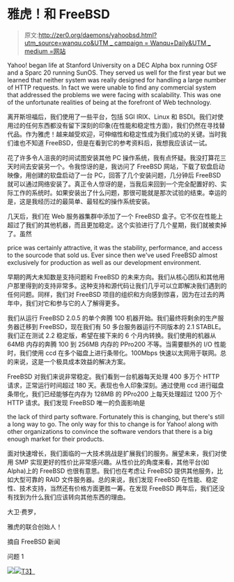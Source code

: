 # 雅虎！和 FreeBSD

> 原文:[http://zer0.org/daemons/yahoobsd.html?utm_source=wanqu.co&UTM _ campaign = Wanqu+Daily&UTM _ medium =网站](http://zer0.org/daemons/yahoobsd.html?utm_source=wanqu.co&utm_campaign=Wanqu+Daily&utm_medium=website)

Yahoo! began life at Stanford University on a DEC Alpha box running OSF and a Sparc 20 running SunOS. They served us well for the first year but we learned that neither system was really designed for handling a large number of HTTP requests. In fact we were unable to find any commercial system that addressed the problems we were facing with scalability. This was one of the unfortunate realities of being at the forefront of Web technology.

离开斯坦福后，我们使用了一些平台，包括 SGI IRIX、Linux 和 BSDI。我们对使用过的任何东西都没有留下深刻的印象(在性能和稳定性方面)，我们仍然在寻找替代品。作为雅虎！越来越受欢迎，可伸缩性和稳定性成为我们成功的关键。当时我们谁也不知道 FreeBSD，但是在看到它的参考资料后，我想我应该试一试。

花了许多令人沮丧的时间试图安装其他 PC 操作系统，我有点怀疑。我没打算花三天时间去安装另一个。令我惊讶的是，我访问了 FreeBSD 网站，下载了软盘启动映像，用创建的软盘启动了一台 PC，回答了几个安装问题，几分钟后 FreeBSD 就可以通过网络安装了。真正令人惊讶的是，当我后来回到一个完全配置好的、实际工作的系统时。如果安装出了什么问题，那很可能就是那次试验的结束。幸运的是，这是我经历过的最简单、最轻松的操作系统安装。

几天后，我们在 Web 服务器集群中添加了一个 FreeBSD 盒子。它不仅在性能上超过了我们的其他机器，而且更加稳定。这个实验进行了几个星期，我们就被卖掉了。虽然

price was certainly attractive, it was the stability, performance, and access to the sourcode that sold us. Ever since then we've used FreeBSD almost exclusively for production as well as our development environment.

早期的两大未知数是支持问题和 FreeBSD 的未来方向。我们从核心团队和其他用户那里得到的支持非常多。这种支持和源代码让我们几乎可以立即解决我们遇到的任何问题。同样，我们对 FreeBSD 项目的组织和方向感到惊喜，因为在过去的两年中，我们对它和参与它的人了解得更多。

我们从运行 FreeBSD 2.0.5 的单个奔腾 100 机器开始。我们最终将剩余的生产服务器迁移到 FreeBSD，现在我们有 50 多台服务器运行不同版本的 2.1 STABLE。我们正在测试 2.2 稳定版，希望在接下来的 6 个月内转换。我们使用的机器从 64MB 内存的奔腾 100 到 256MB 内存的 PPro200 不等。当需要额外的 I/O 性能时，我们使用 ccd 在多个磁盘上进行条带化。100Mbps 快速以太网用于联网。总的来说，这是一个极具成本效益的解决方案。

FreeBSD 对我们来说非常稳定。我们看到一台机器每天处理 400 多万个 HTTP 请求，正常运行时间超过 180 天。表现也令人印象深刻。通过使用 ccd 进行磁盘条带化，我们已经能够在内存为 128MB 的 PPro200 上每天处理超过 1200 万个 HTTP 请求。我们发现 FreeBSD 唯一的负面影响是

the lack of third party software. Fortunately this is changing, but there's still a long way to go. The only way for this to change is for Yahoo! along with other organizations to convince the software vendors that there is a big enough market for their products.

面对快速增长，我们面临的一大技术挑战是扩展我们的服务。展望未来，我们对使用 SMP 实现更好的性价比非常感兴趣。从性价比的角度来看，其他平台(如 Alpha)上的 FreeBSD 也很有意思。我们也在考虑让 FreeBSD 提供其他服务，比如大型可靠的 RAID 文件服务器。总的来说，我们发现 FreeBSD 在性能、稳定性、技术支持，当然还有价格方面更胜一筹。在发现 FreeBSD 两年后，我们还没有找到为什么我们应该转向其他东西的理由。

大卫·费罗，

雅虎的联合创始人！

摘自 FreeBSD 新闻

问题 1

![](../Images/ea8b378912bbef49984303de0c3547a4.png)[![](../Images/161b6680c3179862c36daf05a82a70c2.png)T3】](http://www.yahoo.com)